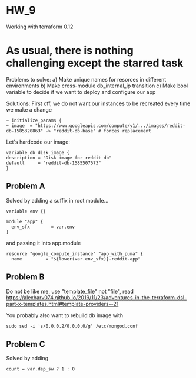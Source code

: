 # HW_9
  Working with terraform 0.12

# As usual, there is nothing challenging except the starred task
  Problems to solve:
    a) Make unique names for resorces in different environments
    b) Make cross-module db_internal_ip transition
    c) Make bool variable to decide if we want to deploy and configure our app
  
  Solutions:
    First off, we do not want our instances to be recreated every time we make a change
```
~ initialize_params {
~ image  = "https://www.googleapis.com/compute/v1/.../images/reddit-db-1585320863" -> "reddit-db-base" # forces replacement
```
  Let's hardcode our image:
```
variable db_disk_image {
description = "Disk image for reddit db"
default     = "reddit-db-1585507673"
}
```

## Problem A
  Solved by adding a suffix in root module...
```
variable env {}

module "app" {
  env_sfx        = var.env
}
```
  and passing it into app.module
```
resource "google_compute_instance" "app_with_puma" {
  name         = "${lower(var.env_sfx)}-reddit-app"
```

## Problem B
  Do not be like me, use "template_file" not "file", read https://alexharv074.github.io/2019/11/23/adventures-in-the-terraform-dsl-part-x-templates.html#template-providers--21

  You probably also want to rebuild db image with
```
sudo sed -i 's/0.0.0.2/0.0.0.0/g' /etc/mongod.conf
```

## Problem C
  Solved by adding
```
count = var.dep_sw ? 1 : 0
```
